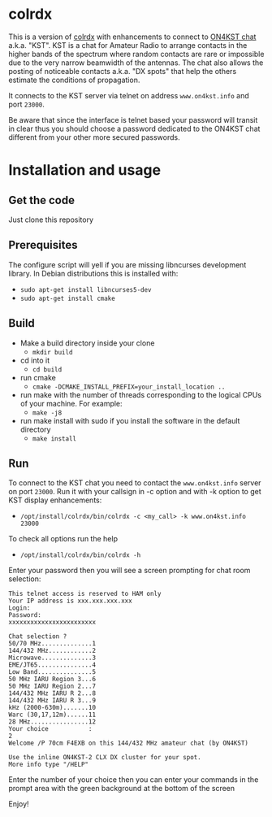 colrdx
======

This is a version of [colrdx](http://dev.man-online.org/man1/colrdx/) with enhancements to connect to [ON4KST chat](http://www.on4kst.com/chat/start.php) a.k.a. "KST". KST is a chat for Amateur Radio to arrange contacts in the higher bands of the spectrum where random contacts are rare or impossible due to the very narrow beamwidth of the antennas. The chat also allows the posting of noticeable contacts a.k.a. "DX spots" that help the others estimate the conditions of propagation.

It connects to the KST server via telnet on address `www.on4kst.info` and port `23000`.

Be aware that since the interface is telnet based your password will transit in clear thus you should choose a password dedicated to the ON4KST chat different from your other more secured passwords.

# Installation and usage
## Get the code
Just clone this repository

## Prerequisites
The configure script will yell if you are missing libncurses development library. In Debian distributions this is installed with:
  - `sudo apt-get install libncurses5-dev`
  - `sudo apt-get install cmake`

## Build
  - Make a build directory inside your clone
    - `mkdir build`
  - cd into it
    - `cd build`
  - run cmake
    - `cmake -DCMAKE_INSTALL_PREFIX=your_install_location ..`
  - run make with the number of threads corresponding to the logical CPUs of your machine. For example:
    - `make -j8`
  - run make install with sudo if you install the software in the default directory
    - `make install`

## Run
To connect to the KST chat you need to contact the `www.on4kst.info` server on port `23000`. Run it with your callsign in -c option and with -k option to get KST display enhancements:
  - `/opt/install/colrdx/bin/colrdx -c <my_call> -k www.on4kst.info 23000`

To check all options run the help
  - `/opt/install/colrdx/bin/colrdx -h`

Enter your password then you will see a screen prompting for chat room selection:

```
This telnet access is reserved to HAM only
Your IP address is xxx.xxx.xxx.xxx
Login:
Password:
xxxxxxxxxxxxxxxxxxxxxxxx

Chat selection ?
50/70 MHz..............1
144/432 MHz............2
Microwave..............3
EME/JT65...............4
Low Band...............5
50 MHz IARU Region 3...6
50 MHz IARU Region 2...7
144/432 MHz IARU R 2...8
144/432 MHz IARU R 3...9
kHz (2000-630m).......10
Warc (30,17,12m)......11
28 MHz................12
Your choice           :
2
Welcome /P 70cm F4EXB on this 144/432 MHz amateur chat (by ON4KST)

Use the inline ON4KST-2 CLX DX cluster for your spot.
More info type "/HELP"
```

Enter the number of your choice then you can enter your commands in the prompt area with the green background at the bottom of the screen

Enjoy!


